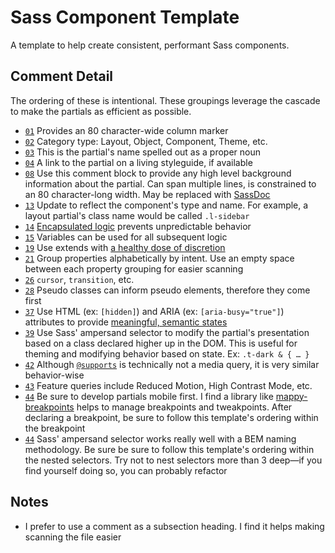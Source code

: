 # Sass Component Template

A template to help create consistent, performant Sass components.

## Comment Detail

The ordering of these is intentional. These groupings leverage the cascade to make the partials as efficient as possible.

- [`01`](https://github.com/ericwbailey/sass-component-template/blob/master/_type.name.scss#L1) Provides an 80 character-wide column marker
- [`02`](https://github.com/ericwbailey/sass-component-template/blob/master/_type.name.scss#L2) Category type: Layout, Object, Component, Theme, etc.
- [`03`](https://github.com/ericwbailey/sass-component-template/blob/master/_type.name.scss#L3) This is the partial's name spelled out as a proper noun
- [`04`](https://github.com/ericwbailey/sass-component-template/blob/master/_type.name.scss#L4) A link to the partial on a living styleguide, if available
- [`08`](https://github.com/ericwbailey/sass-component-template/blob/master/_type.name.scss#L7) Use this comment block to provide any high level background information about the partial. Can span multiple lines, is constrained to an 80 character-long width. May be replaced with [SassDoc](http://sassdoc.com/)
- [`13`](https://github.com/ericwbailey/sass-component-template/blob/master/_type.name.scss#L13) Update to reflect the component's type and name. For example, a layout partial's class name would be called `.l-sidebar`
- [`14`](https://github.com/ericwbailey/sass-component-template/blob/master/_type.name.scss#L14) [Encapsulated logic](https://www.devbridge.com/articles/7-sass-techniques-to-help-you-write-better-code/) prevents unpredictable behavior
- [`15`](https://github.com/ericwbailey/sass-component-template/blob/master/_type.name.scss#L15) Variables can be used for all subsequent logic
- [`19`](https://github.com/ericwbailey/sass-component-template/blob/master/_type.name.scss#L19) Use extends with [a healthy dose of discretion](http://csswizardry.com/2016/02/mixins-better-for-performance/)
- [`21`](https://github.com/ericwbailey/sass-component-template/blob/master/_type.name.scss#L21) Group properties alphabetically by intent. Use an empty space between each property grouping for easier scanning
- [`26`](https://github.com/ericwbailey/sass-component-template/blob/master/_type.name.scss#L26) `cursor`, `transition`, etc.
- [`28`](https://github.com/ericwbailey/sass-component-template/blob/master/_type.name.scss#L28) Pseudo classes can inform pseudo elements, therefore they come first
- [`37`](https://github.com/ericwbailey/sass-component-template/blob/master/_type.name.scss#L37) Use HTML (ex: `[hidden]`) and ARIA (ex: `[aria-busy="true"]`) attributes to provide [meaningful, semantic states](https://css-tricks.com/user-facing-state/)
- [`39`](https://github.com/ericwbailey/sass-component-template/blob/master/_type.name.scss#L39) Use Sass' ampersand selector to modify the partial's presentation based on a class declared higher up in the DOM. This is useful for theming and modifying behavior based on state. Ex: `.t-dark & { … }`
- [`42`](https://github.com/ericwbailey/sass-component-template/blob/master/_type.name.scss#L42) Although [`@supports`](https://www.lottejackson.com/learning/supports-will-change-your-life) is technically not a media query, it is very similar behavior-wise
- [`43`](https://github.com/ericwbailey/sass-component-template/blob/master/_type.name.scss#L43) Feature queries include Reduced Motion, High Contrast Mode, etc.
- [`44`](https://github.com/ericwbailey/sass-component-template/blob/master/_type.name.scss#L44) Be sure to develop partials mobile first. I find a library like [mappy-breakpoints](https://github.com/zellwk/mappy-breakpoints) helps to manage breakpoints and tweakpoints. After declaring a breakpoint, be sure to follow this template's ordering within the breakpoint
- [`44`](https://github.com/ericwbailey/sass-component-template/blob/master/_type.name.scss#L44) Sass' ampersand selector works really well with a BEM naming methodology. Be sure be sure to follow this template's ordering within the nested selectors. Try not to nest selectors more than 3 deep—if you find yourself doing so, you can probably refactor


## Notes
- I prefer to use a comment as a subsection heading. I find it helps making scanning the file easier